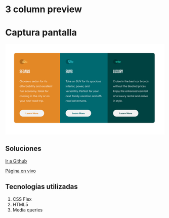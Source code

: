# 3 column preview

# Captura pantalla

![Imagen](./screenshot.jpg)

## Soluciones
[Ir a Github](https://github.com/soniafbr/3-column-preview-card-component-main)

[Página en vivo](https://soniafbr.github.io/3-column-preview-card-component-main/)

## Tecnologías utilizadas
1.  CSS Flex
2.  HTML5
3.  Media queries
